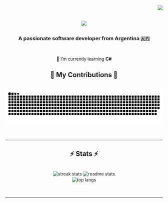 <img align="right" src="https://visitor-badge.imlete.cn/?id=github.srlicht.srlicht&labelColor=000000&color=9f4bff" />

<h1 align="center">
    <img src="https://readme-typing-svg.demolab.com?font=Rajdhani&size=40&duration=2000&pause=1000&color=9745F5&vCenter=true&width=500&height=70&lines=Hi+There+%F0%9F%91%8B;Im+SrLicht;I+Break+things+for+fun" />
</h1>
<h3 align="center">A passionate software developer from Argentina 🇦🇷</h3>
<br/>

<div align="center">
 
 🌱 I’m currently learning **C#**
 </div>

<div align="center">
  <h2>🐍 My Contributions 🐍</h2>
  <br>
  <img alt="snake eating my contributions" src="https://raw.githubusercontent.com/SrLicht/SrLicht/output/github-contribution-grid-snake-dark.svg" />
  <br/><br/><br/>
</div>
<hr/>

<h2 align="center">⚡ Stats ⚡</h2>
<br>
<div align=center>
  <img width=390 src="https://streak-stats.demolab.com?user=SrLicht&theme=midnight-purple&border_radius=10&locale=es&date_format=j%2Fn%5B%2FY%5D" alt="streak stats"/>
  <img width=365 src="https://github-readme-stats-salesp07.vercel.app/api?username=srlicht&count_private=true&show_icons=true&theme=midnight-purple&rank_icon=github&border_radius=10" alt="readme stats" />
  <br/>
  <img width=325 align="center" src="https://github-readme-stats.vercel.app/api/top-langs/?username=srlicht&hide=HTML&langs_count=8&layout=compact&theme=midnight-purple&border_radius=10&size_weight=0.5&count_weight=0.5&exclude_repo=github-readme-stats" alt="top langs" />
</div>
<br/><br/>
<hr/>
<br/>
<!--
**SrLicht/SrLicht** is a ✨ _special_ ✨ repository because its `README.md` (this file) appears on your GitHub profile.

Here are some ideas to get you started:

- 🔭 I’m currently working on ...
- 🌱 I’m currently learning ...
- 👯 I’m looking to collaborate on ...
- 🤔 I’m looking for help with ...
- 💬 Ask me about ...
- 📫 How to reach me: ...
- 😄 Pronouns: ...
- ⚡ Fun fact: ...
-->
